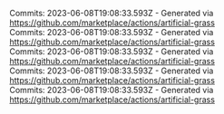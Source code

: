 Commits: 2023-06-08T19:08:33.593Z - Generated via https://github.com/marketplace/actions/artificial-grass
<br>
Commits: 2023-06-08T19:08:33.593Z - Generated via https://github.com/marketplace/actions/artificial-grass
<br>
Commits: 2023-06-08T19:08:33.593Z - Generated via https://github.com/marketplace/actions/artificial-grass
<br>
Commits: 2023-06-08T19:08:33.593Z - Generated via https://github.com/marketplace/actions/artificial-grass
<br>
Commits: 2023-06-08T19:08:33.593Z - Generated via https://github.com/marketplace/actions/artificial-grass
<br>
